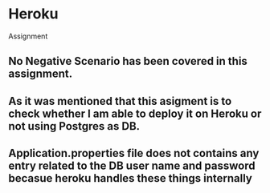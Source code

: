 # Heroku
Assignment 

## No Negative Scenario has been covered in this assignment.
## As it was mentioned that this asigment is to check whether I am able to deploy it on Heroku or not using Postgres as DB.
## Application.properties file does not contains any entry related to the DB user name and password becasue heroku handles these things internally

